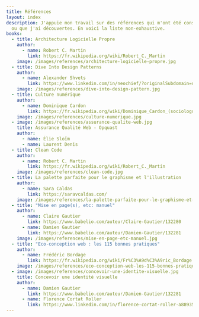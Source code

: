 ```yaml
---
title: Références
layout: index
description: J'appuie mon travail sur des références qui m'ont été conseillées
  ou que j'ai découvertes. En voici la liste non-exhaustive.
books:
  - title: Architecture Logicielle Propre
    author:
      - name: Robert C. Martin
        link: https://fr.wikipedia.org/wiki/Robert_C._Martin
    image: /images/references/architecture-logicielle-propre.jpg
  - title: Dive Into Design Patterns
    author:
      - name: Alexander Shvets
        link: https://www.linkedin.com/in/neochief/?originalSubdomain=ua
    image: /images/references/dive-into-design-pattern.jpg
  - title: Culture numérique
    author:
      - name: Dominique Cardon
        link: https://fr.wikipedia.org/wiki/Dominique_Cardon_(sociologue)
    image: /images/references/culture-numerique.jpg
  - image: /images/references/assurance-qualite-web.jpg
    title: Assurance Qualité Web - Opquast
    author:
      - name: Élie Sloïm
      - name: Laurent Denis
  - title: Clean Code
    author:
      - name: Robert C. Martin
        link: https://fr.wikipedia.org/wiki/Robert_C._Martin
    image: /images/references/clean-code.jpg
  - title: La palette parfaite pour le graphisme et l'illustration
    author:
      - name: Sara Caldas
        link: https://saravcaldas.com/
    image: /images/references/la-palette-parfaite-pour-le-graphisme-et-l-illustration.jpg
  - title: "Mise en page(s), etc: manuel"
    author:
      - name: Claire Gautier
        link: https://www.babelio.com/auteur/Claire-Gautier/132280
      - name: Damien Gautier
        link: https://www.babelio.com/auteur/Damien-Gautier/132281
    image: /images/references/mise-en-page-etc-manuel.jpg
  - title: "Eco-conception web : les 115 bonnes pratiques"
    author:
      - name: Frédéric Bordage
        link: https://fr.wikipedia.org/wiki/Fr%C3%A9d%C3%A9ric_Bordage
    image: /images/references/eco-conception-web-les-115-bonnes-pratiques.jpg
  - image: /images/references/concevoir-une-identite-visuelle.jpg
    title: Concevoir une identité visuelle
    author:
      - name: Damien Gautier
        link: https://www.babelio.com/auteur/Damien-Gautier/132281
      - name: Florence Cortat Roller
        link: https://www.linkedin.com/in/florence-cortat-roller-a88935211/?originalSubdomain=fr
---
```

